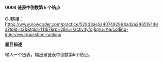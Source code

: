 #### 0004 链表中倒数第 k 个结点

OJ链接：https://www.nowcoder.com/practice/529d3ae5a407492994ad2a246518148a?tpId=13&&tqId=11167&rp=2&ru=/activity/oj&qru=/ta/coding-interviews/question-ranking  

**题目描述**

输入一个链表，输出该链表中倒数第k个结点。